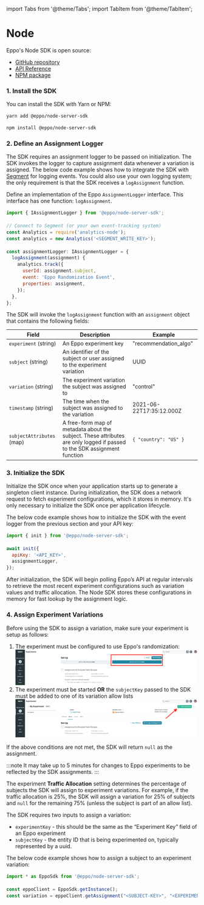 import Tabs from '@theme/Tabs';
import TabItem from '@theme/TabItem';

# Node

Eppo's Node SDK is open source:
- [GitHub repository](https://github.com/Eppo-exp/node-server-sdk)
- [API Reference](https://eppo-exp.github.io/node-server-sdk/node-server-sdk.html)
- [NPM package](https://www.npmjs.com/package/@eppo/node-server-sdk)

### 1. Install the SDK
You can install the SDK with Yarn or NPM:

<Tabs>
<TabItem value="yarn" label="Yarn">

```bash
yarn add @eppo/node-server-sdk
```

</TabItem>


<TabItem value="npm" label="NPM">

```bash
npm install @eppo/node-server-sdk
```

</TabItem>
</Tabs>

### 2. Define an Assignment Logger

The SDK requires an assignment logger to be passed on initialization. The SDK invokes the logger to capture assignment data whenever a variation is assigned. The below code example shows how to integrate the SDK with [Segment](https://segment.com/docs/) for logging events. You could also use your own logging system; the only requirement is that the SDK receives a `logAssignment` function.

Define an implementation of the Eppo `AssignmentLogger` interface. This interface has one function: `logAssignment`.

```javascript
import { IAssignmentLogger } from '@eppo/node-server-sdk';

// Connect to Segment (or your own event-tracking system)
const Analytics = require('analytics-node');
const analytics = new Analytics('<SEGMENT_WRITE_KEY>');

const assignmentLogger: IAssignmentLogger = {
  logAssignment(assignment) {
    analytics.track({
      userId: assignment.subject,
      event: 'Eppo Randomization Event',
      properties: assignment,
    });
  },
};
```

The SDK will invoke the `logAssignment` function with an `assignment` object that contains the following fields:

| Field | Description | Example |
| --------- | ------- | ---------- |
| `experiment` (string) | An Eppo experiment key | "recommendation_algo" |
| `subject` (string) | An identifier of the subject or user assigned to the experiment variation | UUID |
| `variation` (string) | The experiment variation the subject was assigned to | "control" |
| `timestamp` (string) | The time when the subject was assigned to the variation | 2021-06-22T17:35:12.000Z |
| `subjectAttributes` (map) | A free-form map of metadata about the subject. These attributes are only logged if passed to the SDK assignment function | `{ "country": "US" }` |

### 3. Initialize the SDK

Initialize the SDK once when your application starts up to generate a singleton client instance. During initialization, the SDK does a network request to fetch experiment configurations, which it stores in memory. It's only necessary to initialize the SDK once per application lifecycle.

The below code example shows how to initialize the SDK with the event logger from the previous section and your API key:

```javascript
import { init } from '@eppo/node-server-sdk';

await init({
  apiKey: '<API_KEY>',
  assignmentLogger,
});
```

After initialization, the SDK will begin polling Eppo’s API at regular intervals to retrieve the most recent experiment configurations such as variation values and traffic allocation. The Node SDK stores these configurations in memory for fast lookup by the assignment logic.

### 4. Assign Experiment Variations

Before using the SDK to assign a variation, make sure your experiment is setup as follows:
1. The experiment must be configured to use Eppo's randomization:
![use-eppo-randomization](../../../../../static/img/connecting-data/UseEpposRandomization.png)
2. The experiment must be started **OR** the `subjectKey` passed to the SDK must be added to one of its variation allow lists
![start-experiment](../../../../../static/img/connecting-data/StartExperiment.png)

If the above conditions are not met, the SDK will return `null` as the assignment.

:::note
It may take up to 5 minutes for changes to Eppo experiments to be reflected by the SDK assignments.
:::

The experiment **Traffic Allocation** setting determines the percentage of subjects the SDK will assign to experiment variations. For example, if the traffic allocation is 25%, the SDK will assign a variation for 25% of subjects and `null` for the remaining 75% (unless the subject is part of an allow list).

The SDK requires two inputs to assign a variation:
- `experimentKey` - this should be the same as the “Experiment Key” field of an Eppo experiment
- `subjectKey` - the entity ID that is being experimented on, typically represented by a uuid.

The below code example shows how to assign a subject to an experiment variation:

```javascript
import * as EppoSdk from '@eppo/node-server-sdk';

const eppoClient = EppoSdk.getInstance();
const variation = eppoClient.getAssignment("<SUBJECT-KEY>", "<EXPERIMENT-KEY>");
```
